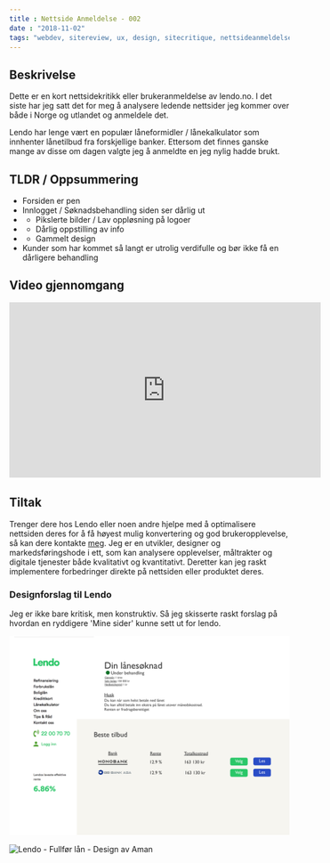 ```yaml
---
title : Nettside Anmeldelse - 002
date : "2018-11-02"
tags: "webdev, sitereview, ux, design, sitecritique, nettsideanmeldelse, norsk"
---
```


## Beskrivelse
Dette er en kort nettsidekritikk eller brukeranmeldelse av lendo.no. I det siste har jeg satt det for meg å analysere ledende nettsider jeg kommer over både i Norge og utlandet og anmeldele det.

Lendo har lenge vært en populær låneformidler / lånekalkulator som innhenter lånetilbud fra forskjellige banker. Ettersom det finnes ganske mange av disse om dagen valgte jeg å anmeldte en jeg nylig hadde brukt.

## TLDR / Oppsummering
* Forsiden er pen
* Innlogget / Søknadsbehandling siden ser dårlig ut
* * Pikslerte bilder / Lav oppløsning på logoer
* * Dårlig oppstilling av info
* * Gammelt design
* Kunder som har kommet så langt er utrolig verdifulle og bør ikke få en dårligere behandling

## Video gjennomgang

<iframe width="560" height="315" src="https://www.youtube.com/embed/ErSHSgKcYmI" frameborder="0" allow="accelerometer; autoplay; encrypted-media; gyroscope; picture-in-picture" allowfullscreen></iframe>

## Tiltak

Trenger dere hos Lendo eller noen andre hjelpe med å optimalisere nettsiden deres for å få høyest mulig konvertering og god brukeropplevelse, så kan dere kontakte <a href="https://www.linkedin.com/in/aman-mender-92681b13/">meg</a>.
Jeg er en utvikler, designer og markedsføringshode i ett, som kan analysere opplevelser, måltrakter og digitale tjenester både kvalitativt og kvantitativt. Deretter kan jeg raskt implementere forbedringer direkte på nettsiden eller produktet deres.

### Designforslag til Lendo

Jeg er ikke bare kritisk, men konstruktiv. Så jeg skisserte raskt forslag på hvordan en ryddigere 'Mine sider' kunne sett ut for lendo.

![Lendo - Mine sider - Design av Aman](https://github.com/Amanej/gatsby-blog/raw/master/static/reviews/lendo/Design_1_Min_side.png "Lendo - Mine sider")

![Lendo - Fullfør lån - Design av Aman](https://github.com/Amanej/gatsby-blog/raw/master/static/reviews/lendo/Design_2_Fullf%C3%B8r.png "Lendo - Fullførelse")